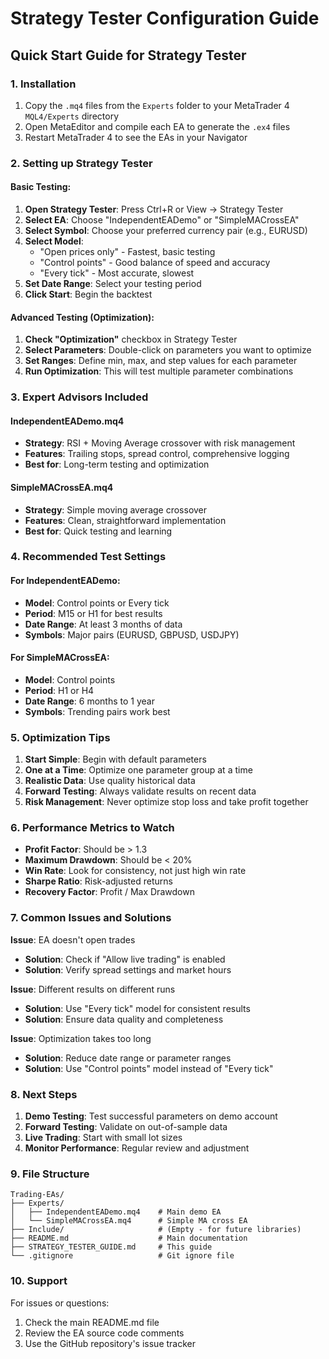 # Strategy Tester Configuration Guide

## Quick Start Guide for Strategy Tester

### 1. Installation
1. Copy the `.mq4` files from the `Experts` folder to your MetaTrader 4 `MQL4/Experts` directory
2. Open MetaEditor and compile each EA to generate the `.ex4` files
3. Restart MetaTrader 4 to see the EAs in your Navigator

### 2. Setting up Strategy Tester

#### Basic Testing:
1. **Open Strategy Tester**: Press Ctrl+R or View → Strategy Tester
2. **Select EA**: Choose "IndependentEADemo" or "SimpleMACrossEA"
3. **Select Symbol**: Choose your preferred currency pair (e.g., EURUSD)
4. **Select Model**: 
   - "Open prices only" - Fastest, basic testing
   - "Control points" - Good balance of speed and accuracy
   - "Every tick" - Most accurate, slowest
5. **Set Date Range**: Select your testing period
6. **Click Start**: Begin the backtest

#### Advanced Testing (Optimization):
1. **Check "Optimization"** checkbox in Strategy Tester
2. **Select Parameters**: Double-click on parameters you want to optimize
3. **Set Ranges**: Define min, max, and step values for each parameter
4. **Run Optimization**: This will test multiple parameter combinations

### 3. Expert Advisors Included

#### IndependentEADemo.mq4
- **Strategy**: RSI + Moving Average crossover with risk management
- **Features**: Trailing stops, spread control, comprehensive logging
- **Best for**: Long-term testing and optimization

#### SimpleMACrossEA.mq4  
- **Strategy**: Simple moving average crossover
- **Features**: Clean, straightforward implementation
- **Best for**: Quick testing and learning

### 4. Recommended Test Settings

#### For IndependentEADemo:
- **Model**: Control points or Every tick
- **Period**: M15 or H1 for best results
- **Date Range**: At least 3 months of data
- **Symbols**: Major pairs (EURUSD, GBPUSD, USDJPY)

#### For SimpleMACrossEA:
- **Model**: Control points
- **Period**: H1 or H4
- **Date Range**: 6 months to 1 year
- **Symbols**: Trending pairs work best

### 5. Optimization Tips

1. **Start Simple**: Begin with default parameters
2. **One at a Time**: Optimize one parameter group at a time
3. **Realistic Data**: Use quality historical data
4. **Forward Testing**: Always validate results on recent data
5. **Risk Management**: Never optimize stop loss and take profit together

### 6. Performance Metrics to Watch

- **Profit Factor**: Should be > 1.3
- **Maximum Drawdown**: Should be < 20%
- **Win Rate**: Look for consistency, not just high win rate
- **Sharpe Ratio**: Risk-adjusted returns
- **Recovery Factor**: Profit / Max Drawdown

### 7. Common Issues and Solutions

**Issue**: EA doesn't open trades
- **Solution**: Check if "Allow live trading" is enabled
- **Solution**: Verify spread settings and market hours

**Issue**: Different results on different runs
- **Solution**: Use "Every tick" model for consistent results
- **Solution**: Ensure data quality and completeness

**Issue**: Optimization takes too long
- **Solution**: Reduce date range or parameter ranges
- **Solution**: Use "Control points" model instead of "Every tick"

### 8. Next Steps

1. **Demo Testing**: Test successful parameters on demo account
2. **Forward Testing**: Validate on out-of-sample data
3. **Live Trading**: Start with small lot sizes
4. **Monitor Performance**: Regular review and adjustment

### 9. File Structure
```
Trading-EAs/
├── Experts/
│   ├── IndependentEADemo.mq4    # Main demo EA
│   └── SimpleMACrossEA.mq4      # Simple MA cross EA
├── Include/                     # (Empty - for future libraries)
├── README.md                    # Main documentation
├── STRATEGY_TESTER_GUIDE.md     # This guide
└── .gitignore                   # Git ignore file
```

### 10. Support

For issues or questions:
1. Check the main README.md file
2. Review the EA source code comments
3. Use the GitHub repository's issue tracker
